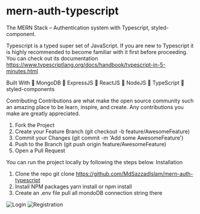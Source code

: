 # mern-auth-typescript
The MERN Stack – Authentication system with Typescript, styled-component.

Typescript is a typed super set of JavaScript. If you are new to Typescript it is highly recommended to become familiar with it first before proceeding. You can check out its documentation https://www.typescriptlang.org/docs/handbook/typescript-in-5-minutes.html

Built With
	MongoDB
	ExpressJS
	ReactJS
	NodeJS
	TypeScript
	styled-components


Contributing
Contributions are what make the open source community such an amazing place to be learn, inspire, and create. Any contributions you make are greatly appreciated.
1.	Fork the Project
2.	Create your Feature Branch (git checkout -b feature/AwesomeFeature)
3.	Commit your Changes (git commit -m 'Add some AwesomeFeature')
4.	Push to the Branch (git push origin feature/AwesomeFeature)
5.	Open a Pull Request

You can run the project locally by following the steps below.
Installation
1.	Clone the repo
git clone https://github.com/MdSazzadIslam/mern-auth-typescript
2.	Install NPM packages
yarn install or npm install
3. Create an .env file pull all mondoDB connection string there

![Login](https://user-images.githubusercontent.com/63356649/121197194-ec4a3a00-c892-11eb-8d3d-11482a52089f.JPG)
![Registration](https://user-images.githubusercontent.com/63356649/121197201-ed7b6700-c892-11eb-8c2c-bc9fb6c6d0c8.JPG)


